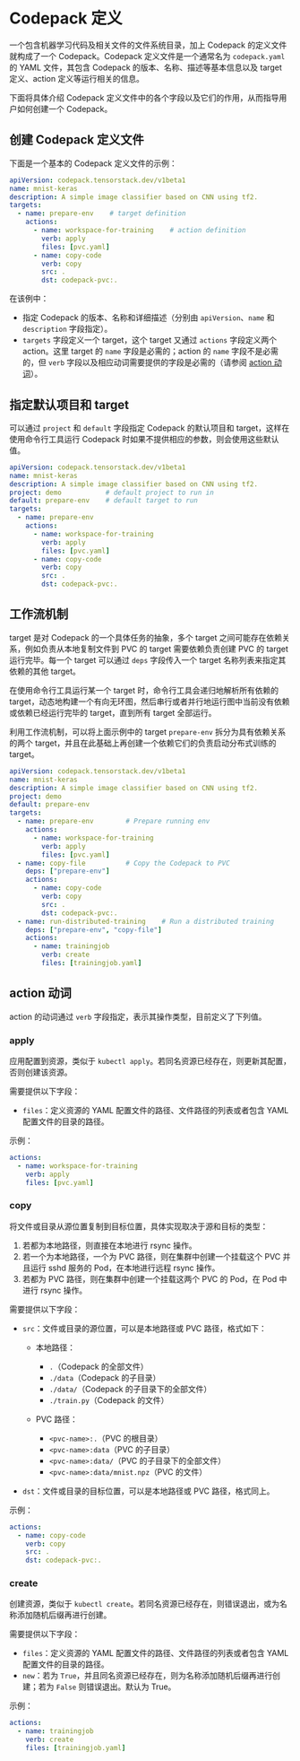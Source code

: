 # Codepack 定义

一个包含机器学习代码及相关文件的文件系统目录，加上 Codepack 的定义文件就构成了一个 Codepack。Codepack 定义文件是一个通常名为 `codepack.yaml` 的 YAML 文件，其包含 Codepack 的版本、名称、描述等基本信息以及 target 定义、action 定义等运行相关的信息。

下面将具体介绍 Codepack 定义文件中的各个字段以及它们的作用，从而指导用户如何创建一个 Codepack。

## 创建 Codepack 定义文件

下面是一个基本的 Codepack 定义文件的示例：

```yaml
apiVersion: codepack.tensorstack.dev/v1beta1
name: mnist-keras
description: A simple image classifier based on CNN using tf2.
targets:
  - name: prepare-env    # target definition
    actions:
      - name: workspace-for-training    # action definition
        verb: apply
        files: [pvc.yaml]
      - name: copy-code
        verb: copy
        src: .
        dst: codepack-pvc:.
```

在该例中：

* 指定 Codepack 的版本、名称和详细描述（分别由 `apiVersion`、`name` 和 `description` 字段指定）。
* `targets` 字段定义一个 target，这个 target 又通过 `actions` 字段定义两个 action。这里 target 的 `name` 字段是必需的；action 的 `name` 字段不是必需的，但 `verb` 字段以及相应动词需要提供的字段是必需的（请参阅 [action 动词](#action-动词)）。

## 指定默认项目和 target

可以通过 `project` 和 `default` 字段指定 Codepack 的默认项目和 target，这样在使用命令行工具运行 Codepack 时如果不提供相应的参数，则会使用这些默认值。

```yaml
apiVersion: codepack.tensorstack.dev/v1beta1
name: mnist-keras
description: A simple image classifier based on CNN using tf2.
project: demo           # default project to run in
default: prepare-env    # default target to run
targets:
  - name: prepare-env
    actions:
      - name: workspace-for-training
        verb: apply
        files: [pvc.yaml]
      - name: copy-code
        verb: copy
        src: .
        dst: codepack-pvc:.
```

## 工作流机制

target 是对 Codepack 的一个具体任务的抽象，多个 target 之间可能存在依赖关系，例如负责从本地复制文件到 PVC 的 target 需要依赖负责创建 PVC 的 target 运行完毕。每一个 target 可以通过 `deps` 字段传入一个 target 名称列表来指定其依赖的其他 target。

在使用命令行工具运行某一个 target 时，命令行工具会递归地解析所有依赖的 target，动态地构建一个有向无环图，然后串行或者并行地运行图中当前没有依赖或依赖已经运行完毕的 target，直到所有 target 全部运行。

利用工作流机制，可以将上面示例中的 target `prepare-env` 拆分为具有依赖关系的两个 target，并且在此基础上再创建一个依赖它们的负责启动分布式训练的 target。

```yaml
apiVersion: codepack.tensorstack.dev/v1beta1
name: mnist-keras
description: A simple image classifier based on CNN using tf2.
project: demo
default: prepare-env
targets:
  - name: prepare-env        # Prepare running env
    actions:
      - name: workspace-for-training
        verb: apply
        files: [pvc.yaml]
  - name: copy-file          # Copy the Codepack to PVC
    deps: ["prepare-env"]
    actions:
      - name: copy-code
        verb: copy
        src: .
        dst: codepack-pvc:.
  - name: run-distributed-training    # Run a distributed training
    deps: ["prepare-env", "copy-file"]
    actions:
      - name: trainingjob
        verb: create
        files: [trainingjob.yaml]
```

<!-- TODO: Implement control logics
## 控制逻辑
 -->

## action 动词

action 的动词通过 `verb` 字段指定，表示其操作类型，目前定义了下列值。

### apply

应用配置到资源，类似于 `kubectl apply`。若同名资源已经存在，则更新其配置，否则创建该资源。

需要提供以下字段：

* `files`：定义资源的 YAML 配置文件的路径、文件路径的列表或者包含 YAML 配置文件的目录的路径。

示例：

```yaml
actions:
  - name: workspace-for-training
    verb: apply
    files: [pvc.yaml]
```

### copy

将文件或目录从源位置复制到目标位置，具体实现取决于源和目标的类型：

1. 若都为本地路径，则直接在本地进行 rsync 操作。
1. 若一个为本地路径，一个为 PVC 路径，则在集群中创建一个挂载这个 PVC 并且运行 sshd 服务的 Pod，在本地进行远程 rsync 操作。
1. 若都为 PVC 路径，则在集群中创建一个挂载这两个 PVC 的 Pod，在 Pod 中进行 rsync 操作。

需要提供以下字段：

* `src`：文件或目录的源位置，可以是本地路径或 PVC 路径，格式如下：

    * 本地路径：
        * `.`（Codepack 的全部文件）
        * `./data`（Codepack 的子目录）
        * `./data/`（Codepack 的子目录下的全部文件）
        * `./train.py`（Codepack 的文件） 

    * PVC 路径：
        * `<pvc-name>:.`（PVC 的根目录）
        * `<pvc-name>:data`（PVC 的子目录）
        * `<pvc-name>:data/`（PVC 的子目录下的全部文件）
        * `<pvc-name>:data/mnist.npz`（PVC 的文件）

* `dst`：文件或目录的目标位置，可以是本地路径或 PVC 路径，格式同上。

示例：

```yaml
actions:
  - name: copy-code
    verb: copy
    src: .
    dst: codepack-pvc:.
```

### create

创建资源，类似于 `kubectl create`。若同名资源已经存在，则错误退出，或为名称添加随机后缀再进行创建。

需要提供以下字段：

* `files`：定义资源的 YAML 配置文件的路径、文件路径的列表或者包含 YAML 配置文件的目录的路径。
* `new`：若为 `True`，并且同名资源已经存在，则为名称添加随机后缀再进行创建；若为 `False` 则错误退出。默认为 True。

示例：

```yaml
actions:
  - name: trainingjob
    verb: create
    files: [trainingjob.yaml]
```
